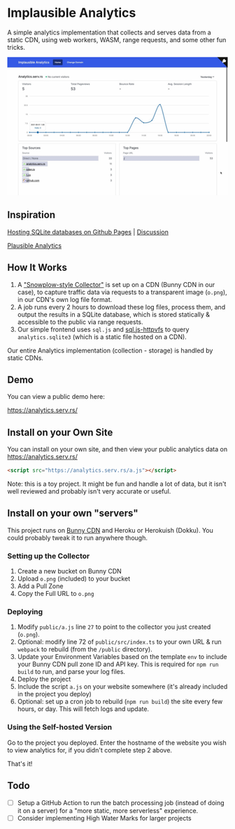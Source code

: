 # Implausible Analytics

A simple analytics implementation that collects and serves data from a static CDN, using web workers, WASM, range requests, and some other fun tricks.

![Screenshot](screenshot.jpg)

## Inspiration

[Hosting SQLite databases on Github Pages](https://phiresky.netlify.app/blog/2021/hosting-sqlite-databases-on-github-pages/) | [Discussion](https://news.ycombinator.com/item?id=28015980)

[Plausible Analytics](https://plausible.io/plausible.io)


## How It Works

1. A ["Snowplow-style Collector"](https://docs.snowplowanalytics.com/docs/getting-started-on-snowplow-open-source/setup-snowplow-on-aws/setup-the-snowplow-collector/) is set up on a CDN (Bunny CDN in our case), to capture traffic data via requests to a transparent image (`o.png`), in our CDN's own log file format.
2. A job runs every 2 hours to download these log files, process them, and output the results in a SQLite database, which is stored statically & accessible to the public via range requests.
3. Our simple frontend uses `sql.js` and [sql.js-httpvfs](https://github.com/phiresky/sql.js-httpvfs) to query `analytics.sqlite3` (which is a static file hosted on a CDN).

Our entire Analytics implementation (collection - storage) is handled by static CDNs.

## Demo

You can view a public demo here:

https://analytics.serv.rs/

## Install on your Own Site

You can install on your own site, and then view your public analytics data on https://analytics.serv.rs/

```html
<script src="https://analytics.serv.rs/a.js"></script>
```

Note: this is a toy project. It might be fun and handle a lot of data, but it isn't well reviewed and probably isn't very accurate or useful.

## Install on your own "servers"

This project runs on [Bunny CDN](https://bunny.net/) and Heroku or Herokuish (Dokku). You could probably tweak it to run anywhere though.

### Setting up the Collector

1. Create a new bucket on Bunny CDN
2. Upload `o.png` (included) to your bucket
3. Add a Pull Zone
4. Copy the Full URL to `o.png`

### Deploying

1. Modify `public/a.js` line `27` to point to the collector you just created (`o.png`).
2. Optional: modify line 72 of `public/src/index.ts` to your own URL & run `webpack` to rebuild (from the `/public` directory).
3. Update your Environment Variables based on the template `env` to include your Bunny CDN pull zone ID and API key. This is required for `npm run build` to run, and parse your log files.
4. Deploy the project
5. Include the script `a.js` on your website somewhere (it's already included in the project you deploy)
6. Optional: set up a cron job to rebuild (`npm run build`) the site every few hours, or day. This will fetch logs and update.

### Using the Self-hosted Version

Go to the project you deployed. Enter the hostname of the website you wish to view analytics for, if you didn't complete step 2 above. 

That's it!

## Todo

- [ ] Setup a GitHub Action to run the batch processing job (instead of doing it on a server) for a "more static, more serverless" experience.
- [ ] Consider implementing High Water Marks for larger projects
